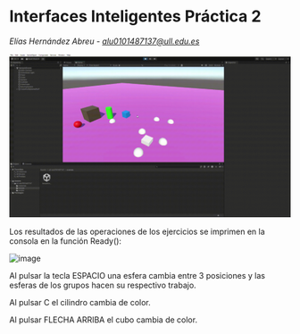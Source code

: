 # Interfaces Inteligentes Práctica 2

*Elías Hernández Abreu - alu0101487137@ull.edu.es*

![Gif del contenido](p2-gif.gif)

Los resultados de las operaciones de los ejercicios se imprimen en la consola en la función Ready():

![image](https://github.com/user-attachments/assets/308a995f-031d-40a5-a8d0-04a35f25e6dc)

Al pulsar la tecla ESPACIO una esfera cambia entre 3 posiciones y las esferas de los grupos hacen su respectivo trabajo.

Al pulsar C el cilindro cambia de color.

Al pulsar FLECHA ARRIBA el cubo cambia de color.
